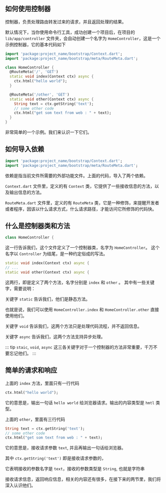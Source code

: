 ## 如何使用控制器

控制器，负责处理路由转发过来的请求，并且返回处理的结果。

默认情况下，当你使用命令行工具，成功创建一个项目后，在项目的 `lib/app/controller` 文件夹，会自动创建一个名字为 `HomeController`，这是一个示例控制器，它的基本代码如下

```dart
import 'package:project_name/bootstrap/Context.dart';
import 'package:project_name/bootstrap/meta/RouteMeta.dart';

class HomeController {
  @RouteMeta('/', 'GET')
  static void index(Context ctx) async {
    ctx.html("hello world");
  }

  @RouteMeta('/other', 'GET')
  static void other(Context ctx) async {
    String text = ctx.getString('text');
    // some other code
    ctx.html("get som text from web : " + text);
  }
}
```

非常简单的一个示例。我们来认识一下它们。

## 如何导入依赖
```dart
import 'package:project_name/bootstrap/Context.dart';
import 'package:project_name/bootstrap/meta/RouteMeta.dart';
```

依赖是指当前文件所需要的外部功能文件。上面的代码，导入了两个依赖。

`Context.dart` 文件里，定义的有 `Context` 类，它提供了一些接收信息的方法，以及输出信息的方法。

`RouteMeta.dart` 文件里，定义的有 `RouteMeta` 类，它是一种修饰，来提醒开发者或者程序，因该以什么请求方式，什么请求路径，才能访问它所修饰的代码快。

## 什么是控制器类和方法

```dart
class HomeController {
```

这一行告诉我们，这个文件定义了一个控制器类，名字为 `HomeController`。 这个名字以 `Controller` 为结尾，是一种约定俗成的写法。


```dart
static void index(Context ctx) async {
// ...
static void other(Context ctx) async {
```

这两行，即是定义了两个方法，名字分别是 `index` 和 `other` 。 其中有一些关键字，需要说明：

关键字 `static` 告诉我们，他们是静态方法。

也就是说，我们可以使用 `HomeController.index` 和 `HomeController.other` 直接使用他们。

关键字 `void` 告诉我们，这两个方法只是处理代码流程，并不返回信息。

关键字 `async` 告诉我们，这两个方法支持异步处理。

::: tip
`staic`, `void`, `async` 这三各关键字对于一个控制器的方法非常重要，千万不要忘记他们。
:::

## 简单的请求和响应

上面的 `index` 方法，里面只有一行代码

```dart
ctx.html("hello world");
```

它的意思是，输出一句话 `hello world` 给浏览器请求。输出的内容类型是 `hmtl` 类型。

上面的 `other`，里面有三行代码

```dart
String text = ctx.getString('text');
// some other code
ctx.html("get som text from web : " + text);
```

它的意思是，接收请求参数 `text`, 并且再输出一句话给浏览器。

其中 `ctx.getString('text')` 即是接收请求参数的，

它表明接收的参数名字是 `text`，接收的参数类型是 `String`, 也就是字符串

接收请求信息，返回响应信息，相关的内容还有很多，在接下来的两节里，我们将深入认识他们。